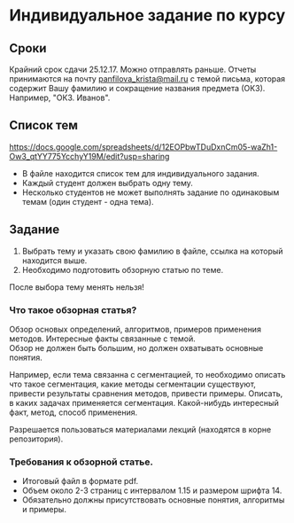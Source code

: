 # Индивидуальное задание по курсу

## Сроки

Крайний срок сдачи 25.12.17. Можно отправлять раньше. Отчеты принимаются на почту panfilova_krista@mail.ru с темой письма, которая содержит Вашу фамилию и сокращение названия предмета (ОКЗ).
Например, "ОКЗ. Иванов".

## Список тем

https://docs.google.com/spreadsheets/d/12EOPbwTDuDxnCm05-waZh1-Ow3_qtYY775YcchyY19M/edit?usp=sharing  

* В файле находится список тем для индивидуального задания. 
* Каждый студент должен выбрать одну тему. 
* Несколько студентов не может выполнять задание по одинаковым темам (один студент - одна тема).

## Задание

1. Выбрать тему и указать свою фамилию в файле, ссылка на который находится выше.
2. Необходимо подготовить обзорную статью по теме.

После выбора тему менять нельзя!

### Что такое обзорная статья?

Обзор основых определений, алгоритмов, примеров применения методов. Интересные факты связанные с темой.   
Обзор не должен быть большим, но должен охватывать основные понятия. 

Например, если тема связанна с сегментацией, то необходимо описать что такое сегментация, какие методы сегментации существуют, привести результаты сравнения методов, привести примеры.
Описать, в каких задачах применяется сегментация. Какой-нибудь интересный факт, метод, способ применения.

Разрешается пользоваться материалами лекций (находятся в корне репозитория).

### Требования к обзорной статье.

* Итоговый файл в формате pdf.
* Объем около 2-3 страниц с интервалом 1.15 и размером шрифта 14.
* Обязательно должны присутствовать основные понятия, алгоритмы и примеры.
